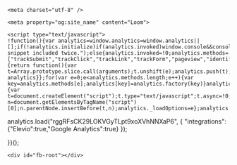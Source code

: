 <!DOCTYPE html>
<html lang="en">
  <head>
    <link href='https://js.intercomcdn.com' rel="preconnect" />


    <meta charset="utf-8" />
<meta name="viewport" content="width=device-width">
<meta http-equiv="X-UA-Compatible" content="IE=edge,chrome=1">
<title>Loom | Free Screen &amp; Video Recording Software | Loom</title>

<script type="text/javascript">
  (function () {
    fetch('https://location.loom.com', {
      method: 'GET',
    })
      .then(response => {
        const targetCountries = [];
        const userCountry = response.headers.get('x-loom-country');

        if (targetCountries.includes(userCountry)) {
          const head = document.getElementsByTagName('head')[0];
          const js = document.createElement('script');

          js.type = 'text/javascript';
          js.src =
            'https://cmp.osano.com/AzytdUSlZ32371fP0/ba69bebe-a167-497d-9119-634931398b23/osano.js';

          head.append(js);
        }
      })
      .catch(() => {});
  })();
</script>



<meta name="slack-app-id" content="A9G1TH4S2">

<!-- SEO -->
<meta name="application-name" content="Loom" />
  <meta name="description" content="Use Loom to record quick videos of your screen and cam. Explain anything clearly and easily – and skip the meeting. An essential tool for hybrid workplaces." />

  <!-- open graph and twitter tags -->
    <meta property="og:site_name" content="Loom">
  <meta property="og:type" content="website">
  <meta property="og:url" content="https://www.loom.com">
  <meta property="og:title" content="Loom | Free Screen &amp; Video Recording Software">
      <meta property="og:description" content="Use Loom to record quick videos of your screen and cam. Explain anything clearly and easily – and skip the meeting. An essential tool for hybrid workplaces." />
    <meta property="og:image" content="https://cdn.loom.com/assets/img/og/loom-banner.png">
  <meta property="og:image:width" content="1200">
  <meta property="og:image:height" content="600">
  <meta name="twitter:card" content="summary_large_image" />



<!-- Web App Icons -->
<meta name="application-name" content="Loom">
<meta name="mobile-web-app-capable" content="yes">
<meta name="theme-color" content="#ffffff">
<meta name="apple-mobile-web-app-capable" content="yes">
<meta name="apple-mobile-web-app-status-bar-style" content="black-translucent">
<meta name="apple-mobile-web-app-title" content="Loom">
<meta name="msapplication-TileColor" content="#b91d47">
<meta name="msapplication-TileImage" content="https://cdn.loom.com/assets/favicons-loom/mstile-150x150.png">

<link rel="icon" href="https://cdn.loom.com/assets/favicons-loom/favicon.ico" sizes="any">
<link rel="icon" href="https://cdn.loom.com/assets/favicons-loom/favicon.svg" type="image/svg+xml">
<link rel="icon" type="image/png" sizes="32x32" href="https://cdn.loom.com/assets/favicons-loom/favicon-32x32.png">
<link rel="icon" type="image/png" sizes="192x192" href="https://cdn.loom.com/assets/favicons-loom/android-chrome-192x192.png">
<link rel="apple-touch-icon" sizes="180x180" href="https://cdn.loom.com/assets/favicons-loom/apple-touch-icon-180x180.png">
<link rel="mask-icon" color="#625df5" href="https://cdn.loom.com/assets/favicons-loom/safari-pinned-tab.svg">


  <link rel="stylesheet" href="https://cdn.loom.com/assets/css/destination-d0a9b84db73d0d191b08.css" />

  <link rel="stylesheet" href="https://cdn.loom.com/assets/css/vendor~2b620f10-bc82d00b46514c07bef3.css" />


<script>
  window._LOOM_ = "%7O%22ZNK_NGGNPUZRAG_FVMR_VA_OLGRF%22%3N30000000%2P%22OVYYVAT_ERPNCGPUN_FVGR_XRL%22%3N%226YpXtARHNNNNNWnk6kb0YkMJAmsjz7ajrd5QA3Hl%22%2P%22PUEBZR_RKGRAFVBA_VQ%22%3N%22yvrpoqqzxvvvuarqbozyzvyyubqwxqzo%22%2P%22PYVRAG_YBT_YRIRY%22%3N%22sngny%2Preebe%2Pjnea%2Pvasb%22%2P%22PYBHQSEBAG_HEV%22%3N%22pqa.ybbz.pbz%22%2P%22NIFREIRE_PYBHQSEBAG_HEV%22%3N%22yhan.ybbz.pbz%22%2P%22RYRIVB_NPPBHAG_VQ%22%3N%225p7qp041087r9%22%2P%22TBBTYR_NCV_PYVRAG_VQ%22%3N%22443240113960-6zw529e3e24tcc4p9h57a9aqet01v911.nccf.tbbtyrhfrepbagrag.pbz%22%2P%22YBBZ_QRFXGBC_CEBGBPBY%22%3N%22ybbzQrfxgbc%3N%2S%2S%22%2P%22ZHK_RAI_XRL%22%3N%229ntt7cyq771c850zs45zfatc3%22%2P%22CHFU_FREIRE_CHOYVP_XRL%22%3N%22OSMAlOrBig4yrVK8OhRu7u2-7lFWCL2bSfWdV5HyfTxa57ZKc924pqoufgdF69Uz-IYo1wXEEm4LnRu7qTeFKFZ%22%2P%22FGEVCR_CHOYVP_XRL%22%3N%22cx_yvir_ZT87GpsZRyPHEEBsexfSFZ8k%22%2P%22QNGNQBT_EHZ_NCCYVPNGVBA_VQ%22%3N%227ns92855-r997-4q9o-nn41-839r1p64r6s3%22%2P%22QNGNQBT_EHZ_PYVRAG_GBXRA%22%3N%22choo1955571qp736r541o72313p6942242s%22%2P%22QNGNQBT_EHZ_RANOYR%22%3N%22gehr%22%2P%22QNGNQBT_EHZ_FREIVPR%22%3N%22ybbz-cebq%22%2P%22QNGNQBT_EHZ_FNZCYR_ENGR%22%3N%2230%22%2P%22YBBZ_FQX_NCV_XRL%22%3N%22677no500-qo70-4087-91ns-6rsqo06sss68%22%2P%22PNAAL_VB_NCC_VQ%22%3N%2258n6799q8q61o9968qnq922n%22%2P%22NABA_PBBXVR_QBZNVA%22%3N%22ybbz.pbz%22%2P%22YBBZ_ONER_HEV%22%3N%22ybbz.pbz%22%2P%22YBBZ_HEV%22%3N%22jjj.ybbz.pbz%22%2P%22ABQR_RAI%22%3N%22cebqhpgvba%22%2P%22YBBZ_IREFVBA%22%3N%220o50561%22%2P%22FRAGEL_ERYRNFR%22%3N%220o505615r2qo04r62r7pqs06307651qpopq648o2%22%2P%22YBBZ_ERPBEQ_JF_HEV%22%3N%22erpbeq.ybbz.pbz%22%7Q";



  window.loomSSRUser = {"triggers":{"new_transcript_experience_viewer":{"show":true,"complete":false},"new_transcript_experience_owner":{"show":true,"complete":false},"education_user_upgraded_modal":{"show":true,"complete":false},"new_onboarding_existing_user":{"show":false,"complete":false},"request_push_permissions":{"show":true,"complete":false},"show_avatar_tooltip":{"show":true,"complete":false},"email_verified":{"show":false,"complete":false},"desktop_stop_rec_tooltip":{"show":false,"complete":false},"pro_feature_custom_dimensions":{"show":false,"complete":false},"pro_feature_hd_recordings":{"show":false,"complete":false},"chrome_extension_trial_pro_features_banner":{"show":false,"complete":false},"chrome_extension_pro_trial_overlay_modal":{"show":false,"complete":false},"chrome_extension_trial_ended_pre_recording_menu_banner":{"show":false,"complete":false},"desktop_trial_ended_pre_recording_menu_banner":{"show":false,"complete":false},"website_show_new_get_started_checklist_banner":{"show":false,"complete":false},"gmail_integration_share_page_upsell":{"show":false,"complete":false},"extension_gmail_integration_composer_tooltip":{"show":false,"complete":false},"loom_greetings_startup_modal":{"show":true,"complete":false},"loom_greetings_recording_instruction_tooltip":{"show":false,"complete":false},"show_first_video_share_modal":{"show":true,"complete":false},"show_get_started_checklist":{"show":true,"complete":false},"show_first_caption_experience":{"show":true,"complete":false},"show_download_video_info_modal":{"complete":true,"show":false},"show_web_permissions_prompt":{"show":true,"complete":false},"show_mobile_banner_prompt":{"show":true,"complete":false},"show_member_video_threshold_banner":{"show":true,"complete":false},"show_data_retention_warning":{"show":true,"complete":false},"show_continue_watching_banner":{"show":true,"complete":false},"show_milestone_post_recording_celebration":{"show":false,"complete":true},"show_spaces_welcome_tour_modal":{"show":true,"complete":false},"show_spaces_my_library_subheader":{"show":true,"complete":false},"show_browse_spaces_subheader":{"show":true,"complete":false},"show_all_hands_space_subheader":{"show":true,"complete":false},"show_auto_title_dropdown_tooltip":{"show":true,"complete":false},"show_spaces_onboarding_tour_modal":{"show":true,"complete":false},"show_post_to_share_callout":{"show":true,"complete":false},"hide_anonymous_share_gate_modal":{"show":true,"complete":false},"hide_anonymous_share_gate_mobile_modal":{"show":true,"complete":false}},"has_activated_desktop_app":false,"has_activated_chrome_extension":true,"has_activated_ios_app":false,"has_activated_android_app":false,"cacheVersion":1,"id":17975468,"avatars":[{"name":"ba339d8dbf2a4bb4b833b550dba5f0c9","large":"avatars/17975468_ba339d8dbf2a4bb4b833b550dba5f0c9_1024.jpg","thumb":"avatars/17975468_ba339d8dbf2a4bb4b833b550dba5f0c9_192.jpg"}],"basic_video_limit":25,"email":"pnbdreamhack@gmail.com","first_name":"περρυ","last_name":"δεσ","role":"client","is_primary":true,"company_name":null,"deletion_pending":null,"help_options":null,"tour_settings":null,"company_position":null,"status":"verified","oauth":{"google":{"id":"100502981120036798930","medium":"google","email":"pnbdreamhack@gmail.com","token":"ya29.a0Aa4xrXNkyzZka6n3CP8ihtoK8X8DTywOj_L908vx8WtaSGE3mOi-Yx8J0KAugrtsZhXtPlMDHmoAbzn-yURLzKiONMvTpcR_WrWzeIGVPoG2uiMttLX_KYkrfHyumCwpD52ymi3uMMlqkqY2l0nagzGGLy9MaCgYKATASARMSFQEjDvL9jMiST4nxdyUmh0o6998xiA0163","refresh_token":"1//06ADUFr9a18UTCgYIARAAGAYSNwF-L9Irr2Je2l-t7A18GMJ7tE1IMLBQoMtXMoRuJrjoiWSt8Yqki6a3M9_mrIW-aYCGp6lJ1cs","id_token":null,"scopes":["https://www.googleapis.com/auth/userinfo.email","https://www.googleapis.com/auth/userinfo.profile","openid"],"team_id":null,"team_name":null,"team_domain":null,"external_avatar":"https://lh3.googleusercontent.com/a/ALm5wu0Pfu_4gjdlGBHIn9F5zT4CO-0dfsTOhWnBeEI9=s1024-c","createdAt":"2022-10-14T11:31:19.838Z","updatedAt":"2022-10-14T11:31:19.838Z"}},"capabilities":{},"push_subscriptions":{"subscriptions":{}},"trial_status":null,"checklist":{"has_viewed_videos":true,"complete_onboarding":true,"first_video_recording":true},"num_credits":0,"recorder_settings":{"camera_size":1},"tours":{"new_user_tour":"v1"},"billing_entity":null,"notification_settings":{"video_read":true,"share_video":true,"push_video_read":false,"push_share_video":true,"push_reshare_video":true,"push_video_comments":false,"push_weekly_digests":false,"all_comments_enabled":true,"push_comment_replies":false,"push_video_reactions":false,"push_video_privacy_changed":true},"video_settings":{"use_gif":true,"use_emojis":true},"last_country":"GR","integration_settings":{"integrate_jira":{"expand":true,"enabled":true},"integrate_gmail":{"expand":true,"enabled":true},"integrate_github":{"expand":true,"enabled":true},"integrate_gitlab":{"expand":true,"enabled":true},"integrate_dropbox":{"expand":true,"enabled":true},"integrate_intercom":{"expand":true,"enabled":true},"integrate_invision":{"expand":true,"enabled":true},"integrate_confluence":{"expand":true,"enabled":true},"integrate_salesforce":{"expand":true,"enabled":true},"integrate_google_docs":{"expand":true,"enabled":true},"integrate_hacker_news":{"expand":true,"enabled":true},"integrate_producthunt":{"expand":true,"enabled":true},"integrate_salesforce_iq":{"expand":true,"enabled":true}},"app_settings":{"sidebar_hidden":false},"timezone_offset":0,"persona":{"persona_v1":{"role":null,"company":null,"complete":true,"use_cases":[],"company_size":null,"use_case_plan":"education","education_type":null,"other_use_case":null,"company_industry":null,"company_size_exact":null,"use_case_plan_persona":"For education"}},"jtbd":{"deleted":false,"watched":[],"archived":false},"invite_counts":{},"onboarding":{},"email_change_count":0,"user_identity_id":"17930708","account_type":"team","tags":{},"default_workspace_id":"18075141","referrer_partner_id":null,"terms_accepted":true,"terms_accepted_created_at":"2022-10-14T11:31:19.671Z","createdAt":"2022-10-14T11:31:19.672Z","updatedAt":"2022-10-14T11:39:25.431Z","deletedAt":null,"is_sdk_shared_user":false,"has_gmail_account":true,"hasGmailAccount":true,"hasWebPushSubscription":false,"password_is_set":false,"scopes":["ACCOUNT_NOTIFICATIONS","SHARED_LIBRARY_READ","SHARED_LIBRARY_WRITE","TEAM_LIBRARY_READ","TEAM_LIBRARY_WRITE","TEAM_ARCHIVE_READ","TEAM_ARCHIVE_WRITE","PERSONAL_LIBRARY_READ","PERSONAL_LIBRARY_WRITE","PERSONAL_ARCHIVE_READ","PERSONAL_ARCHIVE_WRITE","WORKSPACE_GENERAL_ACCESS","WORKSPACE_BILLING_ACCESS","WORKSPACE_APPEARANCE_READ","WORKSPACE_APPEARANCE_WRITE","WORKSPACE_SSO_READ","USER_STATE_WRITE","MEMBERS_PAGE_CSV_DOWNLOAD","PASSWORD_RESET_ACTION","CONTENT_UPLOAD_ACTION_READ","CONTENT_UPLOAD_ACTION_WRITE","INVITE_ADMIN_ACTION","INVITE_CREATOR_ACTION","INVITE_CREATOR_LITE_ACTION","RESEND_INVITE_ACTION","RECORDING_TIMER_PAYWALL_LITE","RECORDER_BROWSER_EXTENSION_ACCESS","SEARCH_ACCESS","LEGACY_SEARCH_ACCESS","TRANSCRIPT_SEARCH_ACCESS","VIDEO_TOOLS_ACCESS","VIDEO_GUEST_DELETE_ACCESS","VIDEO_SHARE_PRIVATE_ACTION","VIDEO_PASSWORD_PROTECT_ACTION","VIDEO_INVITE_PEOPLE_ACTION","VIDEO_SHARE_WITH_TEAM_ACTION","VIDEO_EDIT_OPTIONS_ACCESS","VIDEO_SETTINGS_ACCESS","CUSTOM_BRANDING_ACCESS","VIDEO_CTA_ACCESS","VIDEO_THUMBNAIL_ACCESS","VIDEO_RECORD_ACCESS","VIDEO_ENHANCED_RECORDER_ACCESS","ENGAGEMENT_INSIGHTS_CSV_ACCESS","ENGAGEMENT_INSIGHTS_ACCESS","ENGAGEMENT_INSIGHTS_ADMIN_ACCESS","UNLIMITED_CREATORS","UNLIMITED_VIEWERS","IMAGE_CAPTURE_ACCESS","IMAGE_ENHANCED_CAPTURE_ACCESS","IMAGE_TOOLS_ACCESS","IMAGE_SHARE_PRIVATE_ACTION","IMAGE_SHARE_WITH_TEAM_ACTION","IMAGE_PASSWORD_PROTECT_ACTION","IMAGE_SETTINGS_ACCESS","IMAGE_CTA_ACCESS","IMAGE_EDIT_OPTIONS_ACCESS","WORKSPACE_PRIVACY_PAYWALL","TRANSCRIPTION_ACCESS","WORKSPACE_DOMAIN_JOIN_MANAGE","WORKSPACE_INVITATIONS_CONTROL","FAVORITES","WATCH_LATER","AUTHENTICATED_USER_ACCESS","HELP_BUBBLE_CONTACT_SUPPORT","SUGGESTED_WORKSPACE_SIDEBAR","SUGGESTED_WORKSPACE_BANNER","SUGGESTED_WORKSPACE_WORKSPACE_SWITCHER","AUTOJOIN_SIDEBAR","WORKSPACE_CONTACT_IMPORT_INTEGRATION_READ","WORKSPACE_CONTACT_IMPORT_INTEGRATION_WRITE","WORKSPACE_ZOOM_INTEGRATION_READ","WORKSPACE_ZOOM_INTEGRATION_WRITE","VIDEO_PUBLISH_ACCESS","VIDEO_COMMUNITY_PUBLISH_ACCESS","CREATE_SPACE","VIEW_CREATE_SPACE","VIEW_SPACES_ONBOARDING_TOUR","BLUR_ACCESS"],"availableFtux":[{"name":"global_limit_banner","priority":0},{"name":"member_video_limit_banner","priority":0},{"name":"workspace_content_limit_banner","priority":0},{"name":"recorder_download_banner","priority":1},{"name":"creator_lite_member_limit_banner","priority":0},{"name":"continue_watching_mobile_banner","priority":1},{"name":"approaching_limit_banner","priority":1},{"name":"mobile_download_banner","priority":1},{"name":"member_video_threshold_banner","priority":1},{"name":"data_retention_banner","priority":1},{"name":"synced_meetings_ftux_banner","priority":1},{"name":"community_looms_callout","priority":1},{"name":"show_blur_ftux","priority":0},{"name":"community_looms_share_ftux","priority":1}],"workspaceId":18075141,"elevio_hash":"ae706dbbfd57691c0af102edc8a8f8b4cbb74efea3f68055d2901e060f6c508c"};



</script>

<script type="text/javascript">
  (function(l, e, a, p) {
    window.UserLeap = function() {
      U._queue.push(arguments);
    };
    var U = window.UserLeap;
    U.appId = a;
    U._queue = [];
    a = l.createElement('script');
    a.async = 1;
    a.src = e + '?id=' + U.appId;
    p = l.getElementsByTagName('script')[0];
    p.parentNode.insertBefore(a, p);
  })(
    document,
    'https://cdn.userleap.com/shim.js',
    'KVj_WYX4LR'
  );
</script>

<script>
!function(t,e,n,s,a,c,i,o,p){t.AppsFlyerSdkObject=a,t.AF=t.AF||function(){
(t.AF.q=t.AF.q||[]).push([Date.now()].concat(Array.prototype.slice.call(arguments)))},
t.AF.id=t.AF.id||i,t.AF.plugins={},o=e.createElement(n),p=e.getElementsByTagName(n)[0],o.async=1,
o.src="https://websdk.appsflyer.com?"+(c.length>0?"st="+c.split(",").sort().join(",")+"&":"")+(i.length>0?"af_id="+i:""),
p.parentNode.insertBefore(o,p)}(window,document,"script",0,"AF","banners",{banners: {key: "181626e0-d6cd-424c-ae26-92db1521cfe8"}});
// Smart Banners are by default set to the max z-index value, so they won't be hidden by the website elements. This can be changed if you want some website components to be on top of the banner.
AF('banners', 'showBanner', { bannerZIndex: 1000, additionalParams: { p1: "v1", p2: "v2"}});
</script>


<!-- Download Canny SDK -->
<script>window.loomSSRUser && !function(w,d,i,s){function l(){if(!d.getElementById(i)){var f=d.getElementsByTagName(s)[0],e=d.createElement(s);e.type="text/javascript",e.async=!0,e.src="https://canny.io/sdk.js",f.parentNode.insertBefore(e,f)}}if("function"!=typeof w.Canny){var c=function(){c.q.push(arguments)};c.q=[],w.Canny=c,"complete"===d.readyState?l():w.attachEvent?w.attachEvent("onload",l):w.addEventListener("load",l,!1)}}(window,document,"canny-jssdk","script");</script>

  </head>

  <body>
    <main id="container"></main>

    <script type="text/javascript">
    !function(){var analytics=window.analytics=window.analytics||[];if(!analytics.initialize)if(analytics.invoked)window.console&&console.error&&console.error("Segment snippet included twice.");else{analytics.invoked=!0;analytics.methods=["trackSubmit","trackClick","trackLink","trackForm","pageview","identify","reset","group","track","ready","alias","debug","page","once","off","on","addSourceMiddleware","addIntegrationMiddleware","setAnonymousId","addDestinationMiddleware"];analytics.factory=function(e){return function(){var t=Array.prototype.slice.call(arguments);t.unshift(e);analytics.push(t);return analytics}};for(var e=0;e<analytics.methods.length;e++){var key=analytics.methods[e];analytics[key]=analytics.factory(key)}analytics.load=function(key,e){var t=document.createElement("script");t.type="text/javascript";t.async=!0;t.src="https://evs.sgmt.loom.com/yhPeelcEJD/eejxbDiFfK.min.js";var n=document.getElementsByTagName("script")[0];n.parentNode.insertBefore(t,n);analytics._loadOptions=e};analytics.SNIPPET_VERSION="4.13.1";
  analytics.load("rggRFsCK29LOKVGyTLpt9xoXVhNNXaP6", { "integrations": {"Elevio":true,"Google Analytics":true} });

  

  }}();
</script>

    
  <script src="https://cdn.loom.com/assets/js/0runtime-3828aef8563264c7924b.js"></script>

  <script src="https://cdn.loom.com/assets/js/destination-34af65f4502e277a500d.js"></script>

  <script src="https://cdn.loom.com/assets/js/loomhq-7da132342f70f2b1377c.js"></script>

  <script src="https://cdn.loom.com/assets/js/vendor~053a61fb-7b85dcd24167403a55ba.js"></script>

  <script src="https://cdn.loom.com/assets/js/vendor~11319222-61d68ad1b4a7cee0ce59.js"></script>

  <script src="https://cdn.loom.com/assets/js/vendor~29d82523-c3c9a67a86dc85bc91d9.js"></script>

  <script src="https://cdn.loom.com/assets/js/vendor~2a6c62b0-b624665362ecb77fed07.js"></script>

  <script src="https://cdn.loom.com/assets/js/vendor~2b620f10-9707950b3202c8ef56fd.js"></script>

  <script src="https://cdn.loom.com/assets/js/vendor~389afdaf-96e94adf5f9b2da2c8ed.js"></script>

  <script src="https://cdn.loom.com/assets/js/vendor~3951b152-e5bd60743657bd708ceb.js"></script>

  <script src="https://cdn.loom.com/assets/js/vendor~3e7a4af4-9924c8330697fe1f53f2.js"></script>

  <script src="https://cdn.loom.com/assets/js/vendor~3f44b64c-862e924d6365a7d48d6c.js"></script>

  <script src="https://cdn.loom.com/assets/js/vendor~43a67904-831773b3906d3ac61454.js"></script>

  <script src="https://cdn.loom.com/assets/js/vendor~5db7b342-8529f4349230fda3f78e.js"></script>

  <script src="https://cdn.loom.com/assets/js/vendor~6ff4b514-821183f02fc27e3d756e.js"></script>

  <script src="https://cdn.loom.com/assets/js/vendor~9ceb4632-baf65a75f1c05708a317.js"></script>

  <script src="https://cdn.loom.com/assets/js/vendor~a1943931-20a511f93136d46ceba2.js"></script>

  <script src="https://cdn.loom.com/assets/js/vendor~b1f59853-cab5f97bf45acb940587.js"></script>

  <script src="https://cdn.loom.com/assets/js/vendor~b250ef22-31f27100243a7e0fa273.js"></script>

  <script src="https://cdn.loom.com/assets/js/vendor~b63e1591-048575b314a65c075d83.js"></script>

  <script src="https://cdn.loom.com/assets/js/vendor~b6f09e17-fd710c7bba54fbe5e9a2.js"></script>

  <script src="https://cdn.loom.com/assets/js/vendor~bc34c90b-9d231855443e2837b3ee.js"></script>

  <script src="https://cdn.loom.com/assets/js/vendor~c13c8e91-a2543b55f1453274b3c3.js"></script>

  <script src="https://cdn.loom.com/assets/js/vendor~da2e425e-33a20e3ed8dbf039fa91.js"></script>

  <script src="https://cdn.loom.com/assets/js/vendor~ecc6a2a7-c827a41ff3b13b27371c.js"></script>


    <div id="fb-root"></div>
<script>
  (function () {
    var callbacks = [],
        fbLoaded  = false;

    window.fbReady = function (cb) {
      if (!fbLoaded) {
        callbacks.push(cb);
        return;
      }

      cb();
    };

    window.fbAsyncInit = function() {
      FB.init({
        appId      : '1591221991190878',
        xfbml      : true,
        version    : 'v2.6'
      });

      fbLoaded = true;

      callbacks.forEach(function (cb) {
        cb();
      });
      callbacks = [];
    };

    (function(d, s, id){
       var js, fjs = d.getElementsByTagName(s)[0];
       if (d.getElementById(id)) {return;}
       js = d.createElement(s); js.id = id;
       js.src = "//connect.facebook.net/en_US/sdk.js";
       fjs.parentNode.insertBefore(js, fjs);
     }(document, 'script', 'facebook-jssdk'));
  })();
</script>
  </body>
</html>
